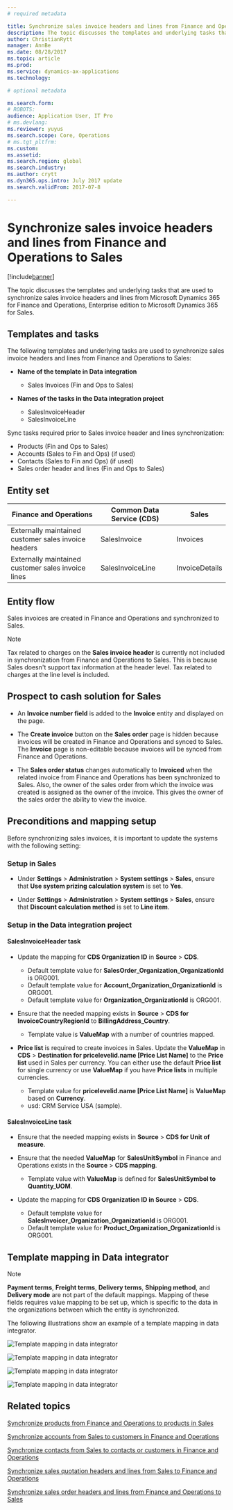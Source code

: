 ```yaml
---
# required metadata

title: Synchronize sales invoice headers and lines from Finance and Operations to Sales
description: The topic discusses the templates and underlying tasks that are used to synchronize sales invoice headers and lines from Microsoft Dynamics 365 for Finance and Operations, Enterprise edition to Microsoft Dynamics 365 for Sales. 
author: ChristianRytt
manager: AnnBe
ms.date: 08/28/2017
ms.topic: article
ms.prod: 
ms.service: dynamics-ax-applications
ms.technology: 

# optional metadata

ms.search.form: 
# ROBOTS: 
audience: Application User, IT Pro
# ms.devlang: 
ms.reviewer: yuyus
ms.search.scope: Core, Operations
# ms.tgt_pltfrm: 
ms.custom: 
ms.assetid: 
ms.search.region: global
ms.search.industry: 
ms.author: crytt
ms.dyn365.ops.intro: July 2017 update 
ms.search.validFrom: 2017-07-8

---
```


# Synchronize sales invoice headers and lines from Finance and Operations to Sales

[!include[banner](../includes/banner.md)]

The topic discusses the templates and underlying tasks that are used to synchronize sales invoice headers and lines from Microsoft Dynamics 365 for Finance and Operations, Enterprise edition to Microsoft Dynamics 365 for Sales. 

## Templates and tasks

The following templates and underlying tasks are used to synchronize sales invoice headers and lines from Finance and Operations to Sales:

- **Name of the template in Data integration** 

     - Sales Invoices (Fin and Ops to Sales)

- **Names of the tasks in the Data integration project**

    - SalesInvoiceHeader
    - SalesInvoiceLine

Sync tasks required prior to Sales invoice header and lines synchronization:
-	Products (Fin and Ops to Sales)
-	Accounts (Sales to Fin and Ops) (if used)
-	Contacts (Sales to Fin and Ops) (if used)
-   Sales order header and lines (Fin and Ops to Sales)

## Entity set

| Finance and Operations                               | Common Data Service (CDS)              | Sales          |
|------------------------------------------------------|------------------|----------------|
| Externally maintained customer sales invoice headers | SalesInvoice     | Invoices       |
| Externally maintained customer sales invoice lines   | SalesInvoiceLine | InvoiceDetails |

## Entity flow

Sales invoices are created in Finance and Operations and synchronized to Sales.

> [!NOTE]
> Tax related to charges on the **Sales invoice header** is currently not included in synchronization from Finance and Operations to Sales. This is because Sales doesn't support tax information at the header level. Tax related to charges at the line level is included.

## Prospect to cash solution for Sales

-  An **Invoice number field** is added to the **Invoice** entity and displayed on the page.
 
-  The **Create invoice** button on the **Sales order** page is hidden because invoices will be created in Finance and Operations and synced to Sales. The **Invoice** page is non-editable because invoices will be synced from Finance and Operations.
 
-  The **Sales order status** changes automatically to **Invoiced** when the related invoice from Finance and Operations has been  synchronized to Sales. Also, the owner of the sales order from which the invoice was created is assigned as the owner of the invoice. This gives the owner of the sales order the ability to view the invoice.
 
## Preconditions and mapping setup

Before synchronizing sales invoices, it is important to update the systems with the following setting:

### Setup in Sales

- Under **Settings** > **Administration** > **System settings** > **Sales**, ensure that **Use system prizing calculation system** is set to **Yes**. 

- Under **Settings** > **Administration** > **System settings** > **Sales**, ensure that **Discount calculation method** is set to **Line item**. 

### Setup in the Data integration project

#### SalesInvoiceHeader task

- Update the mapping for **CDS Organization ID** in **Source** > **CDS**. 

    -  Default template value for **SalesOrder_Organization_OrganizationId** is ORG001.
    -  Default template value for **Account_Organization_OrganizationId** is ORG001.
    -  Default template value for **Organization_OrganizationId** is ORG001.

- Ensure that the needed mapping exists in **Source** > **CDS for InvoiceCountryRegionId** to **BillingAddress_Country**.

    -  Template value is **ValueMap** with a number of countries mapped.

- **Price list** is required to create invoices in Sales. Update the **ValueMap** in **CDS** > **Destination for pricelevelid.name [Price List Name]** to the **Price list** used in Sales per currency. You can either use the default **Price list** for single currency or use **ValueMap** if you have **Price lists** in multiple currencies.

    -  Template value for **pricelevelid.name [Price List Name]** is **ValueMap** based on **Currency**.
    -  usd: CRM Service USA (sample). 

#### SalesInvoiceLine task

- Ensure that the needed mapping exists in **Source** > **CDS for Unit of measure**.

- Ensure that the needed **ValueMap** for **SalesUnitSymbol** in Finance and Operations exists in the **Source** > **CDS mapping**. 
    
    - Template value with **ValueMap** is defined for **SalesUnitSymbol to Quantity_UOM**.
    
-  Update the mapping for **CDS Organization ID in Source** > **CDS**. 

    -  Default template value for **SalesInvoicer_Organization_OrganizationId** is ORG001.
    -  Default template value for **Product_Organization_OrganizationId** is ORG001.
 
## Template mapping in Data integrator

> [!NOTE]
> **Payment terms**, **Freight terms**, **Delivery terms**, **Shipping method**, and **Delivery mode** are not part of the default mappings. Mapping of these fields requires value mapping to be set up, which is specific to the data in the organizations between which the entity is synchronized.

The following illustrations show an example of a template mapping in data integrator.

![Template mapping in data integrator](./media/sales-invoice-template-mapping-data-integrator-1.png)

![Template mapping in data integrator](./media/sales-invoice-template-mapping-data-integrator-2.png)

![Template mapping in data integrator](./media/sales-invoice-template-mapping-data-integrator-3.png)

![Template mapping in data integrator](./media/sales-invoice-template-mapping-data-integrator-4.png)


## Related topics

[Synchronize products from Finance and Operations to products in Sales](products-template-mapping.md)

[Synchronize accounts from Sales to customers in Finance and Operations](accounts-template-mapping.md)

[Synchronize contacts from Sales to contacts or customers in Finance and Operations](contacts-template-mapping.md)

[Synchronize sales quotation headers and lines from Sales to Finance and Operations](sales-quotation-template-mapping.md)

[Synchronize sales order headers and lines from Finance and Operations to Sales](sales-order-template-mapping.md)


